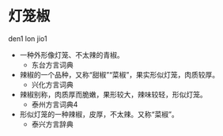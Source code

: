 # 灯笼椒
den1 lon jio1
+ 一种外形像灯笼、不太辣的青椒。
  * 东台方言词典
+ 辣椒的一个品种，又称“甜椒”“菜椒”，果实形似灯笼，肉质较厚。
  * 兴化方言词典
+ 辣椒别称，肉质厚而脆嫩，果形较大，辣味较轻，形似灯笼。
  * 泰州方言词典4
+ 形似灯笼的一种辣椒，皮厚，不太辣。又称“菜椒”。
  * 泰兴方言辞典

